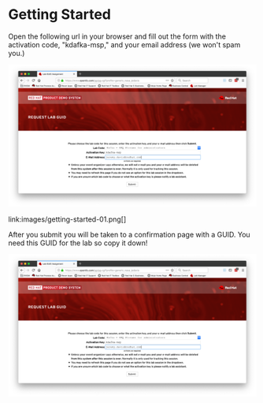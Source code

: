 # Getting Started

Open the following url in your browser and fill out the form with the activation code, "kdafka-msp," and your email address (we won't spam you.)

![Getting Started Form](images/getting-started-01.png "Step 1")

link:images/getting-started-01.png[]

After you submit you will be taken to a confirmation page with a GUID.  You need this GUID for the lab so copy it down!

![GUID](images/getting-started-01.png "Step 1 - GUID")
